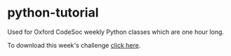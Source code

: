 # python-tutorial
Used for Oxford CodeSoc weekly Python classes which are one hour long.

To download this week's challenge [click here](https://onedrive.live.com/download?cid=409B943F3040E52C&resid=409B943F3040E52C%21121773&authkey=ACQCQQurVLjii9E).
